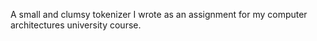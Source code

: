 A small and clumsy tokenizer I wrote as an assignment for my computer architectures university course.
